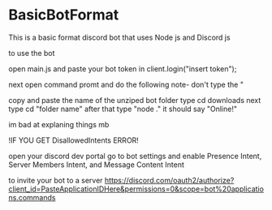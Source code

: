# BasicBotFormat
This is a basic format discord bot that uses Node js and Discord js

to use the bot

open main.js and paste your bot token in client.login("insert token");

next open command promt and do the following
note- don't type the "

copy and paste the name of the unziped bot folder
type cd downloads
next type cd "folder name" 
after that type "node ."
it should say "Online!"

im bad at explaning things mb

!IF YOU GET DisallowedIntents ERROR!

open your discord dev portal
go to bot settings
and enable Presence Intent, Server Members Intent, and Message Content Intent

to invite your bot to a server
https://discord.com/oauth2/authorize?client_id=PasteApplicationIDHere&permissions=0&scope=bot%20applications.commands
